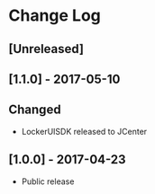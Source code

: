 # Change Log

## [Unreleased]

## [1.1.0] - 2017-05-10

## Changed

- LockerUISDK released to JCenter

## [1.0.0] - 2017-04-23

- Public release
